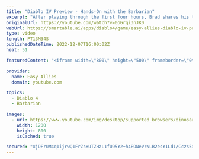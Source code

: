```yaml
---
title: "Diablo IV Preview - Hands-On with the Barbarian"
excerpt: "After playing through the first four hours, Brad shares his thoughts on the next chapter of Diablo, including character customization ..."
originalUrl: https://youtube.com/watch?v=0oGrqi3nJK0
webUrl: https://smartable.ai/apps/diablo4/game/easy-allies-diablo-iv-preview-hands-on-with-the-barbarian/
type: video
length: PT13M34S
publishedDateTime: 2022-12-07T16:00:02Z
heat: 51

featuredContent: "<iframe width=\"800\" height=\"500\" frameborder=\"0\" src=\"https://www.youtube.com/embed/0oGrqi3nJK0\" allow=\"accelerometer; autoplay; encrypted-media; gyroscope; picture-in-picture\" allowfullscreen></iframe>"

provider:
  name: Easy Allies
  domain: youtube.com

topics:
  - Diablo 4
  - Barbarian

images:
  - url: https://www.youtube.com/img/desktop/supported_browsers/dinosaur.png
    width: 1200
    height: 800
    isCached: true

secured: "xjDFrUM4q1ijrwQ1FrZs+UTZHzL1fU95Y2+h4EONeVrNLB2esY1Ld1/Cczs5aU6Mo8hgqBXKLo8CMwMNw/SFst9yv+40kjcTOPTKZJi1Fk6mLdCQVn0xa2m0p19eBM0OSnG57sUbqOuMWSzZOYuJWg6GGCmiIsm4wfposjcvDAdFVLtObYjAQlSxRDM1b1XgXEDWBsu6YcrSY4AzHeixDVSlQKPHcwvSOOvVJMKqyUmaujc8nwtFmsSBSE/dlJKtGWCgkwmRvgIHDwgo91EhhktoLPZWRNn7FSMWVXS73VD86goRacWZKbkvIHI6js9ksJXA9u5kXPV3vfhpFKbMRQnIknanMXCCHPZAtuLDQ7wK4ZxGdUnhTG+rUqbAyC1dOL5azPwFmo59rxn3W5hLNmzkGkMAoNITneyc6giNW7I=;f1MV64oCg91FKOTsAuACDg=="
---
```



